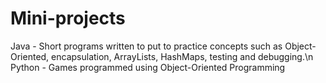 # Mini-projects

Java - Short programs written to put to practice concepts such as Object-Oriented, encapsulation, ArrayLists, HashMaps, testing and debugging.\n
Python - Games programmed using Object-Oriented Programming
